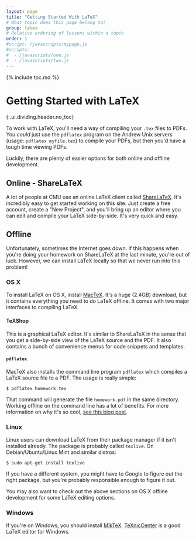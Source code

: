 ```yaml
---
layout: page
title: "Getting Started With LaTeX"
# What topic does this page belong to?
group: latex
# Relative ordering of lessons within a topic
order: 1
#script: /javascripts/mypage.js
#scripts:
#  - /javascripts/one.js
#  - /javascripts/two.js
---
```



{% include toc.md %}

# Getting Started with LaTeX
{:.ui.dividing.header.no_toc}

To work with LaTeX, you'll need a way of compiling your `.tex` files to PDFs.
You _could_ just use the `pdflatex` program on the Andrew Unix servers (usage:
`pdflatex myfile.tex`) to compile your PDFs, but then you'd have a tough time
viewing PDFs.

Luckily, there are plenty of easier options for both online and offline
development.

## Online - ShareLaTeX

A lot of people at CMU use an online LaTeX client called
[ShareLaTeX][sharelatex]. It's incredibly easy to get started working on this
site. Just create a free account, create a "New Project", and you'll bring up an
editor where you can edit and compile your LaTeX side-by-side. It's very quick
and easy.

## Offline

Unfortunately, sometimes the Internet goes down. If this happens when you're
doing your homework on ShareLaTeX at the last minute, you're out of luck.
However, we can install LaTeX locally so that we never run into this problem!

### OS X

To install LaTeX on OS X, install [MacTeX][mactex]. It's a huge (2.4GB)
download, but it contains everything you need to do LaTeX offline. It comes with
two major interfaces to compiling LaTeX.

#### TeXShop

This is a graphical LaTeX editor. It's similar to ShareLaTeX in the sense that
you get a side-by-side view of the LaTeX source and the PDF. It also contains a
bunch of convenience menus for code snippets and templates.

#### `pdflatex`

MacTeX also installs the command line program `pdflatex` which compiles a LaTeX
source file to a PDF. The usage is really simple:

~~~
$ pdflatex homework.tex
~~~

That command will generate the file `homework.pdf` in the same directory.
Working offline on the command line has a lot of benefits. For more information
on why it's so cool, [see this blog post][offline].

### Linux

Linux users can download LaTeX from their package manager if it isn't installed
already. The package is probably called `texlive`. On Debian/Ubuntu/Linux Mint
and similar distros:

~~~
$ sudo apt-get install texlive
~~~

If you have a different system, you might have to Google to figure out the right
package, but you're probably responsible enough to figure it out.

You may also want to check out the above sections on OS X offline development
for some LaTeX editing options.

### Windows

If you're on Windows, you should install [MikTeX][miktex]. [TeXnicCenter][texnic] is a
good LaTeX editor for Windows.

[sharelatex]: https://www.sharelatex.com/
[mactex]: https://tug.org/mactex/
[offline]: http://blog.zimmerman.io/2014/10/06/offline-latex-development/
[miktex]: http://miktex.org/
[texnic]: http://www.texniccenter.org/
